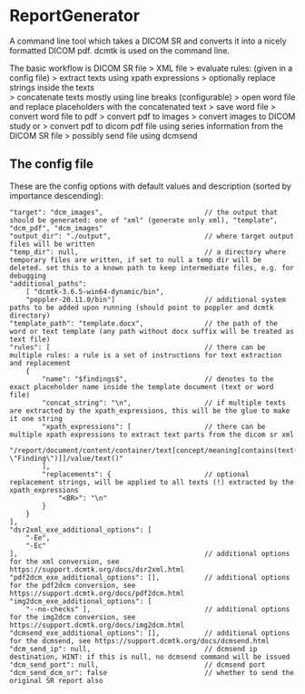 # ReportGenerator
A command line tool which takes a DICOM SR and converts it into a nicely formatted DICOM pdf.
dcmtk is used on the command line.

The basic workflow is
DICOM SR file 
	> XML file 
		> evaluate rules: (given in a config file)
			> extract texts using xpath expressions
			> optionally replace strings inside the texts	
				> concatenate texts mostly using line breaks (configurable)
					> open word file and replace placeholders with the concatenated text
		> save word file
		> convert word file to pdf
			> convert pdf to images
			> convert images to DICOM study
			or 
			> convert pdf to dicom pdf file using series information from the DICOM SR file
		> possibly send file using dcmsend
		

## The config file
These are the config options with default values and description (sorted by importance descending):

    "target": "dcm_images",                         // the output that should be generated: one of "xml" (generate only xml), "template", "dcm_pdf", "dcm_images"
    "output_dir": "./output",                       // where target output files will be written
    "temp_dir": null,                               // a directory where temporary files are written, if set to null a temp dir will be deleted. set this to a known path to keep intermediate files, e.g. for debugging   
    "additional_paths": 
        [ "dcmtk-3.6.5-win64-dynamic/bin",
        "poppler-20.11.0/bin"] 						// additional system paths to be added upon running (should point to poppler and dcmtk directory)
    "template_path": "template.docx", 				// the path of the word or text template (any path without docx suffix will be treated as text file) 
    "rules": [ 										// there can be multiple rules: a rule is a set of instructions for text extraction and replacement
        {
            "name": "$findings$", 					// denotes to the exact placeholder name inside the template document (text or word file)
            "concat_string": "\n", 					// if multiple texts are extracted by the xpath_expressions, this will be the glue to make it one string
            "xpath_expressions": [ 					// there can be multiple xpath expressions to extract text parts from the dicom sr xml
                "/report/document/content/container/text[concept/meaning[contains(text(), \"Finding\")]]/value/text()"
            ],
            "replacements": { 						// optional replacement strings, will be applied to all texts (!) extracted by the xpath_expressions
                "<BR>": "\n"
            }
        }
    ],
    "dsr2xml_exe_additional_options": [
        "-Ee",
        "-Ec"
    ], 						                        // additional options for the xml conversion, see https://support.dcmtk.org/docs/dsr2xml.html
    "pdf2dcm_exe_additional_options": [], 	        // additional options for the pdf2dcm conversion, see https://support.dcmtk.org/docs/pdf2dcm.html
    "img2dcm_exe_additional_options": [
        "--no-checks" ], 						    // additional options for the img2dcm conversion, see https://support.dcmtk.org/docs/img2dcm.html
    "dcmsend_exe_additional_options": [],           // additional options for the dcmsend, see https://support.dcmtk.org/docs/dcmsend.html
    "dcm_send_ip": null, 							// dcmsend ip destination, HINT: if this is null, no dcmsend command will be issued
    "dcm_send_port": null,  						// dcmsend port
    "dcm_send_dcm_sr": false                        // whether to send the original SR report also

